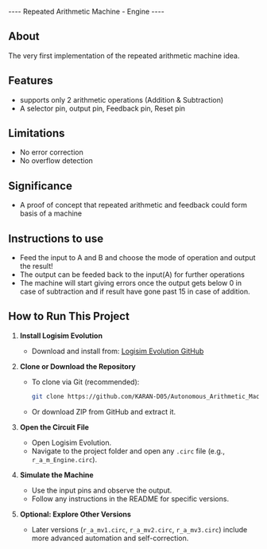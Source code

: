 ---- Repeated Arithmetic Machine - Engine ----

## About
The very first implementation of the repeated arithmetic machine idea.

## Features
- supports only 2 arithmetic operations (Addition & Subtraction) 
- A selector pin, output pin, Feedback pin, Reset pin

## Limitations
- No error correction
- No overflow detection

## Significance
- A proof of concept that repeated arithmetic and feedback could form basis of a machine

## Instructions to use
- Feed the input to A and B and choose the mode of operation and output the result!
- The output can be feeded back to the input(A) for further operations
- The machine will start giving errors once the output gets below 0 in case of subtraction and if result have gone past 15 in case of addition. 

## How to Run This Project

1. **Install Logisim Evolution** 
   - Download and install from: [Logisim Evolution GitHub](https://github.com/logisim-evolution/logisim-evolution)

2. **Clone or Download the Repository** 
   - To clone via Git (recommended):
     ```bash
     git clone https://github.com/KARAN-D05/Autonomous_Arithmetic_Machine.git
     ```
   - Or download ZIP from GitHub and extract it.

3. **Open the Circuit File** 
   - Open Logisim Evolution. 
   - Navigate to the project folder and open any `.circ` file (e.g., `r_a_m_Engine.circ`).

4. **Simulate the Machine** 
   - Use the input pins and observe the output. 
   - Follow any instructions in the README for specific versions.

5. **Optional: Explore Other Versions** 
   - Later versions (`r_a_mv1.circ`, `r_a_mv2.circ`, `r_a_mv3.circ`) include more advanced automation and self-correction.

